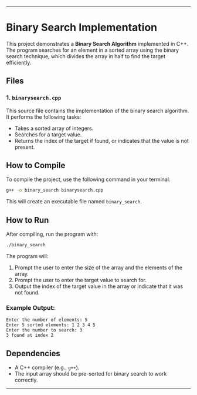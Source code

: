 
---

# Binary Search Implementation

This project demonstrates a **Binary Search Algorithm** implemented in C++. The program searches for an element in a sorted array using the binary search technique, which divides the array in half to find the target efficiently.

## Files

### 1. `binarysearch.cpp`
This source file contains the implementation of the binary search algorithm. It performs the following tasks:
- Takes a sorted array of integers.
- Searches for a target value.
- Returns the index of the target if found, or indicates that the value is not present.

## How to Compile

To compile the project, use the following command in your terminal:

```bash
g++ -o binary_search binarysearch.cpp
```

This will create an executable file named `binary_search`.

## How to Run

After compiling, run the program with:

```bash
./binary_search
```

The program will:
1. Prompt the user to enter the size of the array and the elements of the array.
2. Prompt the user to enter the target value to search for.
3. Output the index of the target value in the array or indicate that it was not found.

### Example Output:

```
Enter the number of elements: 5
Enter 5 sorted elements: 1 2 3 4 5
Enter the number to search: 3
3 found at index 2
```

## Dependencies

- A C++ compiler (e.g., `g++`).
- The input array should be pre-sorted for binary search to work correctly.

---

